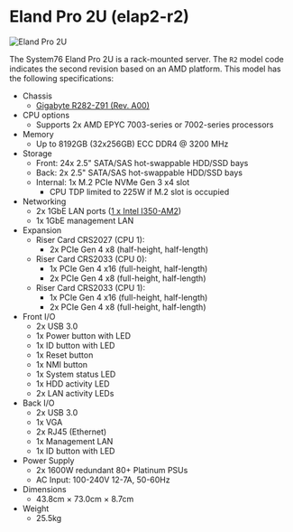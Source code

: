 # Eland Pro 2U (elap2-r2)

![Eland Pro 2U](./img/elap2-r2.webp)

The System76 Eland Pro 2U is a rack-mounted server. The `R2` model code indicates the second revision based on an AMD platform. This model has the following specifications:

- Chassis
    - [Gigabyte R282-Z91 (Rev. A00)](https://www.gigabyte.com/Enterprise/Rack-Server/R282-Z91-rev-A00)
- CPU options
    - Supports 2x AMD EPYC 7003-series or 7002-series processors
- Memory
    - Up to 8192GB (32x256GB) ECC DDR4 @ 3200 MHz
- Storage
    - Front: 24x 2.5" SATA/SAS hot-swappable HDD/SSD bays
    - Back: 2x 2.5" SATA/SAS hot-swappable HDD/SSD bays
    - Internal: 1x M.2 PCIe NVMe Gen 3 x4 slot
        - CPU TDP limited to 225W if M.2 slot is occupied
- Networking
    - 2x 1GbE LAN ports ([1 x Intel I350-AM2](https://ark.intel.com/content/www/us/en/ark/products/52968/intel-ethernet-controller-i350am2.html))
    - 1x 1GbE management LAN
- Expansion
    - Riser Card CRS2027 (CPU 1):
        - 2x PCIe Gen 4 x8 (half-height, half-length)
    - Riser Card CRS2033 (CPU 0):
        - 1x PCIe Gen 4 x16 (full-height, half-length)
        - 2x PCIe Gen 4 x8 (full-height, half-length)
    - Riser Card CRS2033 (CPU 1):
        - 1x PCIe Gen 4 x16 (full-height, half-length)
        - 2x PCIe Gen 4 x8 (full-height, half-length)
- Front I/O
    - 2x USB 3.0
    - 1x Power button with LED
    - 1x ID button with LED
    - 1x Reset button
    - 1x NMI button
    - 1x System status LED
    - 1x HDD activity LED
    - 2x LAN activity LEDs
- Back I/O
    - 2x USB 3.0
    - 1x VGA
    - 2x RJ45 (Ethernet)
    - 1x Management LAN
    - 1x ID button with LED
- Power Supply
    - 2x 1600W redundant 80+ Platinum PSUs
    - AC Input: 100-240V 12-7A, 50-60Hz
- Dimensions
    - 43.8cm × 73.0cm × 8.7cm
- Weight
    - 25.5kg
